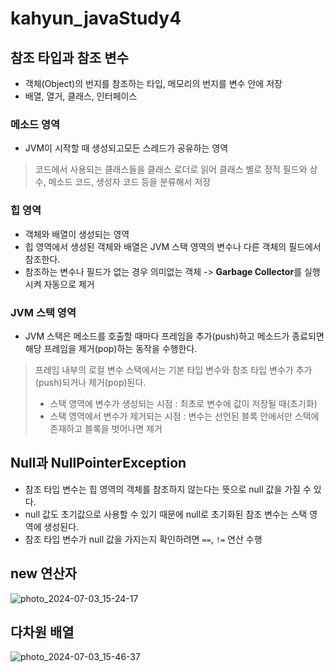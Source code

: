 # kahyun_javaStudy4

## 참조 타입과 참조 변수
- 객체(Object)의 번지를 참조하는 타입, 메모리의 번지를 변수 안에 저장
- 배열, 열거, 클래스, 인터페이스

### 메소드 영역
- JVM이 시작할 때 생성되고모든 스레드가 공유하는 영역   
> 코드에서 사용되는 클래스들을 클래스 로더로 읽어 클래스 별로 정적 필드와 상수, 메소드 코드, 생성자 코드 등을 분류해서 저장

### 힙 영역
- 객체와 배열이 생성되는 영역
- 힙 영역에서 생성된 객체와 배열은 JVM 스택 영역의 변수나 다른 객체의 필드에서 참조한다.
- 참조하는 변수나 필드가 없는 경우 의미없는 객체 -> **Garbage Collector**를 실행시켜 자동으로 제거

### JVM 스택 영역
- JVM 스택은 메소드를 호출할 때마다 프레임을 추가(push)하고 메소드가 종료되면 해당 프레임을 제거(pop)하는 동작을 수행한다.
> 프레임 내부의 로컬 변수 스택에서는 기본 타입 변수와 참조 타입 변수가 추가(push)되거나 제거(pop)된다.
> * 스택 영역에 변수가 생성되는 시점 : 최초로 변수에 값이 저장될 때(초기화)    
> * 스택 영역에서 변수가 제거되는 시점 : 변수는 선언된 블록 안에서만 스택에 존재하고 블록을 벗어나면 제거


## Null과 NullPointerException
- 참조 타입 변수는 힙 영역의 객체를 참조하지 않는다는 뜻으로 null 값을 가질 수 있다.
- null 값도 초기값으로 사용할 수 있기 때문에 null로 초기화된 참조 변수는 스택 영역에 생성된다.
- 참조 타입 변수가 null 값을 가지는지 확인하려면 `==`, `!=` 연산 수행

## new 연산자
![photo_2024-07-03_15-24-17](https://github.com/bckkingkkang/kahyun_javaStudy4/assets/131218470/f948eb29-d1b3-4098-8d4f-4ef266cdadbd)

## 다차원 배열
![photo_2024-07-03_15-46-37](https://github.com/bckkingkkang/kahyun_javaStudy4/assets/131218470/609189a7-c2d6-4444-b2f3-81e837fc5c37)
